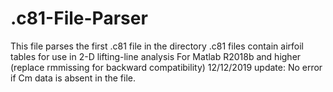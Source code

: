 # .c81-File-Parser
This file parses the first .c81 file in the directory
.c81 files contain airfoil tables for use in 2-D lifting-line analysis
For Matlab R2018b and higher (replace rmmissing for backward compatibility) 
12/12/2019 update: No error if Cm data is absent in the file.
